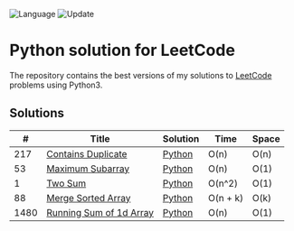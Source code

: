 ![Language](https://img.shields.io/badge/Language-Python3-orange.svg?logo=Python&logoColor=yellow) ![Update](https://img.shields.io/badge/Update-Weekly-green.svg)

# Python solution for LeetCode

The repository contains the best versions of my solutions to [LeetCode](https://leetcode.com/) problems using Python3.


## Solutions

| # | Title | Solution | Time | Space |
|---| ----- | -------- | ---- | ----- |
|217|[Contains Duplicate](https://leetcode.com/problems/contains-duplicate/)|[Python](./Solutions/217-contains-duplicate.py)|O(n)|O(n)|
|53|[Maximum Subarray](https://leetcode.com/problems/maximum-subarray/)|[Python](./Solutions/53-maximum-subarray.py)|O(n)|O(1)|
|1|[Two Sum](https://leetcode.com/problems/two-sum/)|[Python](./Solutions/1-two-sum.py)|O(n^2)|O(1)|
|88|[Merge Sorted Array](https://leetcode.com/problems/merge-sorted-array/)|[Python](./Solutions/88-merge-sorted-array.py)|O(n + k)|O(k)|
|1480|[Running Sum of 1d Array](https://leetcode.com/problems/running-sum-of-1d-array/)|[Python](./Solutions/1480-running-sum-of-1d-array.py)|O(n)|O(1)|